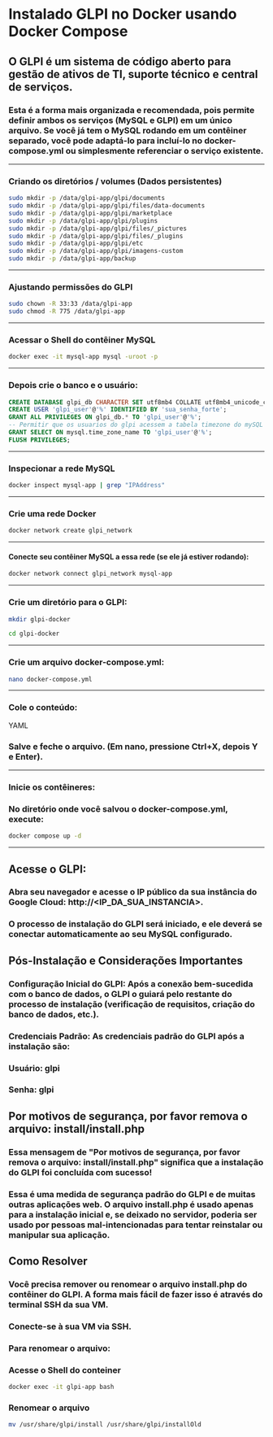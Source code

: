 ﻿
# Instalado GLPI no Docker usando Docker Compose
## O GLPI é um sistema de código aberto para gestão de ativos de TI, suporte técnico e central de serviços.

### Esta é a forma mais organizada e recomendada, pois permite definir ambos os serviços (MySQL e GLPI) em um único arquivo. Se você já tem o MySQL rodando em um contêiner separado, você pode adaptá-lo para incluí-lo no docker-compose.yml ou simplesmente referenciar o serviço existente.
--------
### Criando os diretórios / volumes (Dados persistentes)
````Bash
sudo mkdir -p /data/glpi-app/glpi/documents
sudo mkdir -p /data/glpi-app/glpi/files/data-documents
sudo mkdir -p /data/glpi-app/glpi/marketplace
sudo mkdir -p /data/glpi-app/glpi/plugins
sudo mkdir -p /data/glpi-app/glpi/files/_pictures
sudo mkdir -p /data/glpi-app/glpi/files/_plugins
sudo mkdir -p /data/glpi-app/glpi/etc
sudo mkdir -p /data/glpi-app/glpi/imagens-custom
sudo mkdir -p /data/glpi-app/backup
````
-------------
### Ajustando permissões do GLPI
````Bash
sudo chown -R 33:33 /data/glpi-app
sudo chmod -R 775 /data/glpi-app
````
----------------
### Acessar o Shell do contêiner MySQL 
````Bash   
docker exec -it mysql-app mysql -uroot -p
````
------------
### Depois crie o banco e o usuário:
````SQL
CREATE DATABASE glpi_db CHARACTER SET utf8mb4 COLLATE utf8mb4_unicode_ci;
CREATE USER 'glpi_user'@'%' IDENTIFIED BY 'sua_senha_forte';
GRANT ALL PRIVILEGES ON glpi_db.* TO 'glpi_user'@'%';
-- Permitir que os usuarios do glpi acessem a tabela timezone do mySQL
GRANT SELECT ON mysql.time_zone_name TO 'glpi_user'@'%';
FLUSH PRIVILEGES;
````

-----------
### Inspecionar a rede MySQL
````Bash
docker inspect mysql-app | grep "IPAddress"
````
----------
### Crie uma rede Docker
````Bash
docker network create glpi_network
````
----------
#### Conecte seu contêiner MySQL a essa rede (se ele já estiver rodando):
````Bash
docker network connect glpi_network mysql-app
````
-----------
### Crie um diretório para o GLPI:
````Bash
mkdir glpi-docker
````
````Bash
cd glpi-docker
````
-----------
### Crie um arquivo docker-compose.yml:
````Bash
nano docker-compose.yml
````
--------------
### Cole o conteúdo:
YAML
### Salve e feche o arquivo. (Em nano, pressione Ctrl+X, depois Y e Enter).
---------------
### Inicie os contêineres:
### No diretório onde você salvou o docker-compose.yml, execute:
````Bash
docker compose up -d
````
-----------
## Acesse o GLPI:
### Abra seu navegador e acesse o IP público da sua instância do Google Cloud: http://<IP_DA_SUA_INSTANCIA>. 
### O processo de instalação do GLPI será iniciado, e ele deverá se conectar automaticamente ao seu MySQL configurado.

## Pós-Instalação e Considerações Importantes
### Configuração Inicial do GLPI: Após a conexão bem-sucedida com o banco de dados, o GLPI o guiará pelo restante do processo de instalação (verificação de requisitos, criação do banco de dados, etc.).

### Credenciais Padrão: As credenciais padrão do GLPI após a instalação são:

### Usuário: glpi

### Senha: glpi

## Por motivos de segurança, por favor remova o arquivo: install/install.php
### Essa mensagem de "Por motivos de segurança, por favor remova o arquivo: install/install.php" significa que a instalação do GLPI foi concluída com sucesso!

### Essa é uma medida de segurança padrão do GLPI e de muitas outras aplicações web. O arquivo install.php é usado apenas para a instalação inicial e, se deixado no servidor, poderia ser usado por pessoas mal-intencionadas para tentar reinstalar ou manipular sua aplicação.

## Como Resolver
### Você precisa remover ou renomear o arquivo install.php do contêiner do GLPI. A forma mais fácil de fazer isso é através do terminal SSH da sua VM.

### Conecte-se à sua VM via SSH.

### Para renomear o arquivo:

### Acesse o Shell do conteiner
````Bash
docker exec -it glpi-app bash
````
### Renomear o arquivo
````Bash
mv /usr/share/glpi/install /usr/share/glpi/installOld
````







